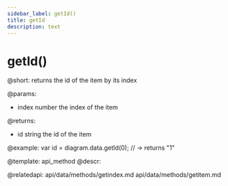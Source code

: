 ```yaml
---
sidebar_label: getId()
title: getId
description: text
---
```


# getId()

@short: returns the id of the item by its index

@params:
- index		number		the index of the item

@returns:
- id 		string		the id of the item

@example:
var id = diagram.data.getId(0); // -> returns "1"

@template: api_method
@descr:

@relatedapi:
api/data/methods/getindex.md
api/data/methods/getitem.md


